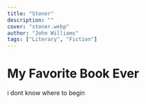 ```yaml
---
title: "Stoner"
description: ""
cover: "stoner.webp"
author: "John Williams"
tags: ["Literary", "Fiction"]
---
```


# My Favorite Book Ever

i dont know where to begin
